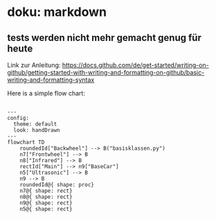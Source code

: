 # doku: markdown
## tests werden nicht mehr gemacht genug für heute

Link zur Anleitung: https://docs.github.com/de/get-started/writing-on-github/getting-started-with-writing-and-formatting-on-github/basic-writing-and-formatting-syntax

Here is a simple flow chart:

```mermaid

---
config:
  theme: default
  look: handDrawn
---
flowchart TD
    roundedId["Backwheel"] --> B("basisklassen.py")
    n7["Frontwheel"] --> B
    n8["Infrared"] --> B
    rectId["Main"] --> n9["BaseCar"]
    n5["Ultrasonic"] --> B
    n9 --> B
    roundedId@{ shape: proc}
    n7@{ shape: rect}
    n8@{ shape: rect}
    n9@{ shape: rect}
    n5@{ shape: rect}
```

